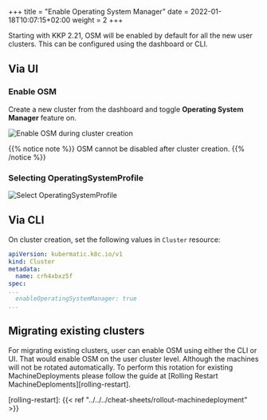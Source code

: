 +++
title = "Enable Operating System Manager"
date = 2022-01-18T10:07:15+02:00
weight = 2
+++

Starting with KKP 2.21, OSM will be enabled by default for all the new user clusters. This can be configured using the dashboard or CLI.

## Via UI

### Enable OSM

Create a new cluster from the dashboard and toggle **Operating System Manager** feature on.

![Enable OSM during cluster creation](/img/kubermatic/master/tutorials/operating_system_manager/osm_dashboard.png?height=450px&classes=shadow,border "Enable OSM during cluster creation")

{{% notice note %}}
OSM cannot be disabled after cluster creation.
{{% /notice %}}

### Selecting OperatingSystemProfile

![Select OperatingSystemProfile](/img/kubermatic/master/tutorials/operating_system_manager/osm_select.png?height=450px&classes=shadow,border "Select OperatingSystemProfile")

## Via CLI

On cluster creation, set the following values in `Cluster` resource:

```yaml
apiVersion: kubermatic.k8c.io/v1
kind: Cluster
metadata:
  name: crh4xbxz5f
spec:
...
  enableOperatingSystemManager: true
...
```

## Migrating existing clusters

For migrating existing clusters, user can enable OSM using either the CLI or UI. That would enable OSM on the user cluster level. Although the machines will not be rotated automatically. To perform this rotation for existing MachineDeployments please follow the guide at [Rolling Restart MachineDeploments][rolling-restart].

[rolling-restart]: {{< ref "../../../cheat-sheets/rollout-machinedeployment" >}}
